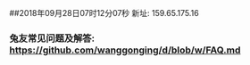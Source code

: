 ##2018年09月28日07时12分07秒 新址: 159.65.175.16
### 兔友常见问题及解答: https://github.com/wanggonging/d/blob/w/FAQ.md
